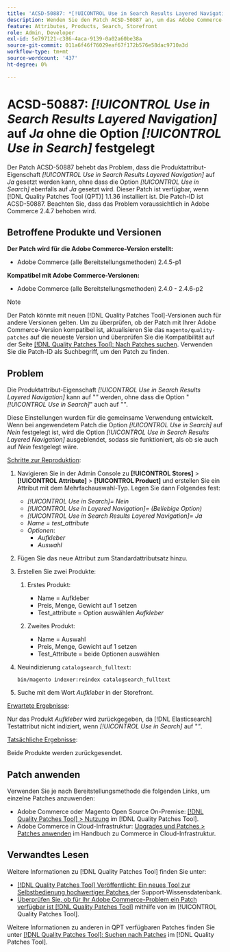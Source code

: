 ```yaml
---
title: 'ACSD-50887: *[!UICONTROL Use in Search Results Layered Navigation]* ohne *[!UICONTROL Use in Search]*-Option auf Ja gesetzt'
description: Wenden Sie den Patch ACSD-50887 an, um das Adobe Commerce-Problem zu beheben, bei dem die Produktattribut-Eigenschaft *[!UICONTROL Use in Search Results Layered Navigation]* auf *Ja* festgelegt werden kann, ohne dass die Option *[!UICONTROL Use in Search]* auch auf *Ja* festgelegt wird.
feature: Attributes, Products, Search, Storefront
role: Admin, Developer
exl-id: 5e797121-c386-4aca-9139-0a02a60be38a
source-git-commit: 011a6f46f76029eaf67f172b576e58dac9710a3d
workflow-type: tm+mt
source-wordcount: '437'
ht-degree: 0%

---
```


# ACSD-50887: *[!UICONTROL Use in Search Results Layered Navigation]* auf *Ja* ohne die Option *[!UICONTROL Use in Search]* festgelegt

Der Patch ACSD-50887 behebt das Problem, dass die Produktattribut-Eigenschaft *[!UICONTROL Use in Search Results Layered Navigation]* auf *Ja* gesetzt werden kann, ohne dass die Option *[!UICONTROL Use in Search]* ebenfalls auf *Ja* gesetzt wird. Dieser Patch ist verfügbar, wenn [!DNL Quality Patches Tool (QPT)] 1.1.36 installiert ist. Die Patch-ID ist ACSD-50887. Beachten Sie, dass das Problem voraussichtlich in Adobe Commerce 2.4.7 behoben wird.

## Betroffene Produkte und Versionen

**Der Patch wird für die Adobe Commerce-Version erstellt:**

* Adobe Commerce (alle Bereitstellungsmethoden) 2.4.5-p1

**Kompatibel mit Adobe Commerce-Versionen:**

* Adobe Commerce (alle Bereitstellungsmethoden) 2.4.0 - 2.4.6-p2

>[!NOTE]
>
>Der Patch könnte mit neuen [!DNL Quality Patches Tool]-Versionen auch für andere Versionen gelten. Um zu überprüfen, ob der Patch mit Ihrer Adobe Commerce-Version kompatibel ist, aktualisieren Sie das `magento/quality-patches` auf die neueste Version und überprüfen Sie die Kompatibilität auf der Seite [[!DNL Quality Patches Tool]: Nach Patches suchen](https://experienceleague.adobe.com/tools/commerce-quality-patches/index.html?lang=de). Verwenden Sie die Patch-ID als Suchbegriff, um den Patch zu finden.

## Problem

Die Produktattribut-Eigenschaft *[!UICONTROL Use in Search Results Layered Navigation]* kann auf &quot;*&quot;* werden, ohne dass die Option &quot;*[!UICONTROL Use in Search]*&quot; auch auf &quot;*&quot;*.

Diese Einstellungen wurden für die gemeinsame Verwendung entwickelt. Wenn bei angewendetem Patch die Option *[!UICONTROL Use in Search]* auf *Nein* festgelegt ist, wird die Option *[!UICONTROL Use in Search Results Layered Navigation]* ausgeblendet, sodass sie funktioniert, als ob sie auch auf *Nein* festgelegt wäre.

<u>Schritte zur Reproduktion</u>:

1. Navigieren Sie in der Admin Console zu **[!UICONTROL Stores]** > **[!UICONTROL Attribute]** > **[!UICONTROL Product]** und erstellen Sie ein Attribut mit dem Mehrfachauswahl-Typ. Legen Sie dann Folgendes fest:

   * *[!UICONTROL Use in Search]= Nein*
   * *[!UICONTROL Use in Layered Navigation]= (Beliebige Option)*
   * *[!UICONTROL Use in Search Results Layered Navigation]= Ja*
   * *Name = test_attribute*
   * *Optionen*:
      * *Aufkleber*
      * *Auswahl*

1. Fügen Sie das neue Attribut zum Standardattributsatz hinzu.
1. Erstellen Sie zwei Produkte:

   1. Erstes Produkt:
      * Name = Aufkleber
      * Preis, Menge, Gewicht auf 1 setzen
      * Test_attribute = Option auswählen *Aufkleber*

   1. Zweites Produkt:
      * Name = Auswahl
      * Preis, Menge, Gewicht auf 1 setzen
      * Test_Attribute = beide Optionen auswählen

1. Neuindizierung `catalogsearch_fulltext`:

   `bin/magento indexer:reindex catalogsearch_fulltext`

1. Suche mit dem Wort *Aufkleber* in der Storefront.

<u>Erwartete Ergebnisse</u>:

Nur das Produkt *Aufkleber* wird zurückgegeben, da [!DNL Elasticsearch] Testattribut nicht indiziert, wenn *[!UICONTROL Use in Search]* auf &quot;*&quot;*.

<u>Tatsächliche Ergebnisse</u>:

Beide Produkte werden zurückgesendet.

## Patch anwenden

Verwenden Sie je nach Bereitstellungsmethode die folgenden Links, um einzelne Patches anzuwenden:

* Adobe Commerce oder Magento Open Source On-Premise: [[!DNL Quality Patches Tool] > Nutzung](/help/tools/quality-patches-tool/usage.md) im [!DNL Quality Patches Tool].
* Adobe Commerce in Cloud-Infrastruktur: [Upgrades und Patches > Patches anwenden](https://experienceleague.adobe.com/docs/commerce-cloud-service/user-guide/develop/upgrade/apply-patches.html?lang=de) im Handbuch zu Commerce in Cloud-Infrastruktur.

## Verwandtes Lesen

Weitere Informationen zu [!DNL Quality Patches Tool] finden Sie unter:

* [[!DNL Quality Patches Tool] Veröffentlicht: Ein neues Tool zur Selbstbedienung hochwertiger Patches ](https://experienceleague.adobe.com/de/docs/commerce-operations/tools/quality-patches-tool/quality-patches-tool-to-self-serve-quality-patches) der Support-Wissensdatenbank.
* [Überprüfen Sie, ob für Ihr Adobe Commerce-Problem ein Patch verfügbar ist [!DNL Quality Patches Tool]](/help/tools/quality-patches-tool/patches-available-in-qpt/check-patch-for-magento-issue-with-magento-quality-patches.md) mithilfe von im [!UICONTROL Quality Patches Tool].


Weitere Informationen zu anderen in QPT verfügbaren Patches finden Sie unter [[!DNL Quality Patches Tool]: Suchen nach Patches](https://experienceleague.adobe.com/tools/commerce-quality-patches/index.html?lang=de) im [!DNL Quality Patches Tool].
